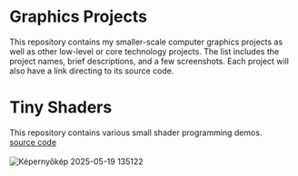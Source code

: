 # Graphics Projects
This repository contains my smaller-scale computer graphics projects as well as other low-level or core technology projects. The list includes the project names, brief descriptions, and a few screenshots. Each project will also have a link directing to its source code.

# Tiny Shaders
This repository contains various small shader programming demos.<br>
[source code](https://github.com/martonban/ShaderProgramming) <br><br>
![Képernyőkép 2025-05-19 135122](https://github.com/user-attachments/assets/20c9d35f-5701-4e38-9c44-3d0fdc8656b4)

